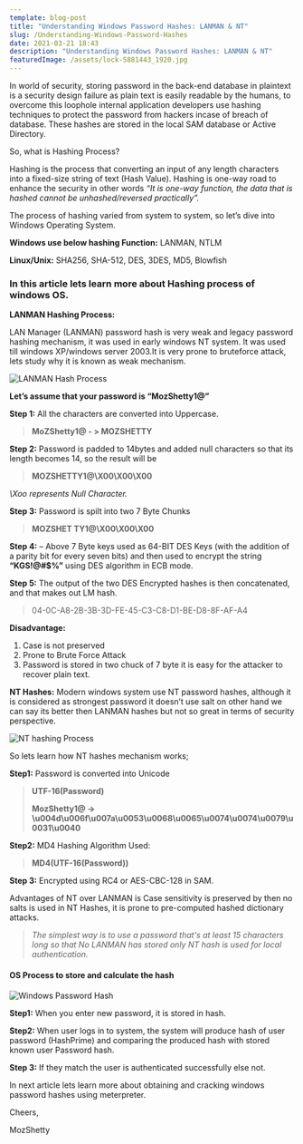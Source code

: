 ```yaml
---
template: blog-post
title: "Understanding Windows Password Hashes: LANMAN & NT"
slug: /Understanding-Windows-Password-Hashes
date: 2021-03-21 18:43
description: "Understanding Windows Password Hashes: LANMAN & NT"
featuredImage: /assets/lock-5881443_1920.jpg
---
```

In world of security, storing password in the back-end database in plaintext is a security design failure as plain text is easily readable by the humans, to overcome this loophole internal application developers use hashing techniques to protect the password from hackers incase of breach of database. These hashes are stored in the local SAM database or Active Directory.

So, what is Hashing Process?

Hashing is the process that converting an input of any length characters into a fixed-size string of text (Hash Value). Hashing is one-way road to enhance the security in other words *“It is one-way function, the data that is hashed cannot be unhashed/reversed practically”.*

The process of hashing varied from system to system, so let’s dive into Windows Operating System.

**Windows use below hashing Function:** LANMAN, NTLM

**Linux/Unix:**
SHA256,
SHA-512,
DES,
3DES,
MD5,
Blowfish

### In this article lets learn more about Hashing process of windows OS.

**LANMAN Hashing Process:**

LAN Manager (LANMAN) password hash is very weak and legacy password hashing mechanism, it was used in early windows NT system. It was used till windows XP/windows server 2003.It is very prone to bruteforce attack, lets study why it is known as weak mechanism.

![LANMAN Hash Process](/assets/13.png "LANMAN Hash Process")

**Let’s assume that your password is “MozShetty1@”**

**Step 1:** All the characters are converted into Uppercase.

> **MoZShetty1@ - > MOZSHETTY**

**Step 2:** Password is padded to 14bytes and added null characters so that its length becomes 14, so the result will be 

> **MOZSHETTY1@\X00\X00\X00**

*\Xoo represents Null Character.*

**Step 3:** Password is spilt into two 7 Byte Chunks

> **MOZSHET   TY1@\X00\X00\X00**	

**Step 4:** – Above 7 Byte keys used as 64-BIT DES Keys (with the addition of a parity bit for every seven bits) and then used to encrypt the string **“KGS!@#$%”** using DES algorithm in ECB mode.

**Step 5:** The output of the two DES Encrypted hashes is then concatenated, and that makes out LM hash.

> 04-0C-A8-2B-3B-3D-FE-45-C3-C8-D1-BE-D8-8F-AF-A4

**Disadvantage:**

1. Case is not preserved
2. Prone to Brute Force Attack
3. Password is stored in two chuck of 7 byte it is easy for the attacker to recover plain text.

**NT Hashes:**
Modern windows system use NT password hashes, although it is considered as strongest password it doesn’t use salt on other hand we can say its better then LANMAN hashes but not so great in terms of security perspective.

![NT hashing Process](/assets/14.png "NT hashing Process")

So lets learn how NT hashes mechanism works;

**Step1:** Password is converted into Unicode

> **UTF-16(Password)**
>
> **MozShetty1@ -> \u004d\u006f\u007a\u0053\u0068\u0065\u0074\u0074\u0079\u0031\u0040**

**Step2:** MD4 Hashing Algorithm Used:

> **MD4(UTF-16(Password))**

**Step 3:** Encrypted using RC4 or AES-CBC-128 in SAM.

Advantages of NT over LANMAN is Case sensitivity is preserved by then no salts is used in NT Hashes, it is prone to pre-computed hashed dictionary attacks.

> *The simplest way is to use a password that's at least 15 characters long so that No LANMAN has stored only NT hash is used for local authentication.*

#### OS Process to store and calculate the hash

![Windows Password Hash](/assets/12.png "Windows Password Hash")

**Step1:** When you enter new password, it is stored in hash.

**Step2:** When user logs in to system, the system will produce hash of user password (HashPrime) and comparing the produced hash with stored known user Password hash.

**Step 3:** If they match the user is authenticated successfully else not.

In next article lets learn more about obtaining and cracking windows password hashes using meterpreter.

Cheers,

MozShetty